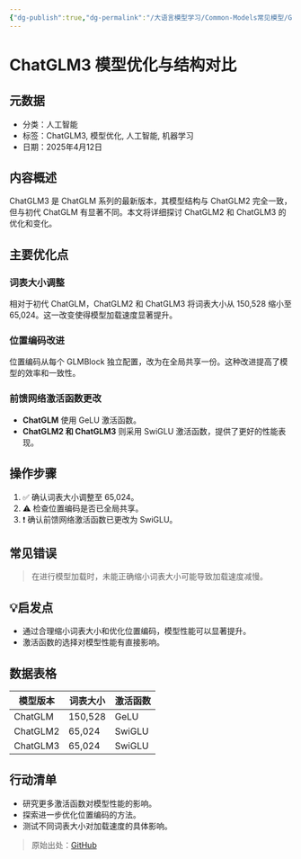 ```yaml
---
{"dg-publish":true,"dg-permalink":"/大语言模型学习/Common-Models常见模型/GLM系列/GLM3","dg-home":false,"dg-description":"在此输入笔记的描述","dg-hide":false,"dg-hide-title":false,"dg-show-backlinks":true,"dg-show-local-graph":true,"dg-show-inline-title":true,"dg-pinned":false,"dg-passphrase":"在此输入访问密码","dg-enable-mathjax":false,"dg-enable-mermaid":false,"dg-enable-uml":false,"dg-note-icon":0,"dg-enable-dataview":false,"tags":["NLP"],"permalink":"/大语言模型学习/Common-Models常见模型/GLM系列/GLM3/","dgShowBacklinks":true,"dgShowLocalGraph":true,"dgShowInlineTitle":true,"dgPassFrontmatter":true,"noteIcon":0,"created":"2025-04-25T10:50:12.000+08:00","updated":"2025-04-25T10:51:06.000+08:00"}
---
```




# ChatGLM3 模型优化与结构对比

## 元数据
- 分类：人工智能
- 标签：ChatGLM3, 模型优化, 人工智能, 机器学习
- 日期：2025年4月12日


## 内容概述
ChatGLM3 是 ChatGLM 系列的最新版本，其模型结构与 ChatGLM2 完全一致，但与初代 ChatGLM 有显著不同。本文将详细探讨 ChatGLM2 和 ChatGLM3 的优化和变化。


## 主要优化点

### 词表大小调整
相对于初代 ChatGLM，ChatGLM2 和 ChatGLM3 将词表大小从 150,528 缩小至 65,024。这一改变使得模型加载速度显著提升。


### 位置编码改进
位置编码从每个 GLMBlock 独立配置，改为在全局共享一份。这种改进提高了模型的效率和一致性。


### 前馈网络激活函数更改
- **ChatGLM** 使用 GeLU 激活函数。
- **ChatGLM2 和 ChatGLM3** 则采用 SwiGLU 激活函数，提供了更好的性能表现。


## 操作步骤
1. ✅ 确认词表大小调整至 65,024。
2. ⚠ 检查位置编码是否已全局共享。
3. ❗ 确认前馈网络激活函数已更改为 SwiGLU。


## 常见错误
> 在进行模型加载时，未能正确缩小词表大小可能导致加载速度减慢。


## 💡启发点
- 通过合理缩小词表大小和优化位置编码，模型性能可以显著提升。
- 激活函数的选择对模型性能有直接影响。


## 数据表格
| 模型版本 | 词表大小 | 激活函数 |
|----------|----------|----------|
| ChatGLM  | 150,528  | GeLU     |
| ChatGLM2 | 65,024   | SwiGLU   |
| ChatGLM3 | 65,024   | SwiGLU   |


## 行动清单
- 研究更多激活函数对模型性能的影响。
- 探索进一步优化位置编码的方法。
- 测试不同词表大小对加载速度的具体影响。

> 原始出处：[GitHub](https://github.com/THUDM/ChatGLM3)
